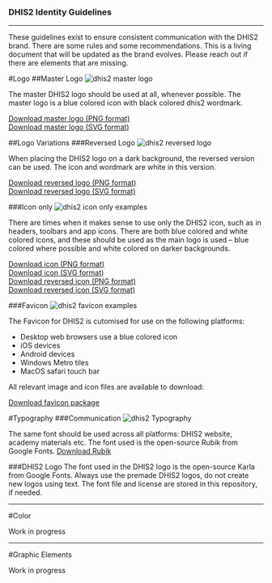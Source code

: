 ### DHIS2 Identity Guidelines
---
These guidelines exist to ensure consistent communication with the DHIS2 brand. There are some rules and some recommendations. This is a living document that will be updated as the brand evolves. Please reach out if there are elements that are missing.

#Logo
##Master Logo
![dhis2 master logo][masterLogo]

The master DHIS2 logo should be used at all, whenever possible. The master logo is a blue colored icon with black colored dhis2 wordmark.

[Download master logo (PNG format)](../blob/master/web/Logo/Default/dhis2-logo-rgb-positive.png)<br>
[Download master logo (SVG format)](../blob/master/web/Logo/Default/dhis2-logo-rgb-positive.svg)

##Logo Variations
###Reversed Logo
![dhis2 reversed logo][reversedLogo]

When placing the DHIS2 logo on a dark background, the reversed version can be used. The icon and wordmark are white in this version.

[Download reversed logo (PNG format)](../blob/master/web/Logo/Reversed/dhis2-logo-rgb-negative.png)<br>
[Download reversed logo (SVG format)](../blob/master/web/Logo/Reversed/dhis2-logo-rgb-negative.svg)

###Icon only
![dhis2 icon only examples][iconCombo]

There are times when it makes sense to use only the DHIS2 icon, such as in headers, toolbars and app icons. There are both blue colored and white colored icons, and these should be used as the main logo is used – blue colored where possible and white colored on darker backgrounds.

[Download icon (PNG format)](../blob/master/web/Icon%20only/Default/dhis2-icon-rgb-positive.png)<br>
[Download icon (SVG format)](../blob/master/web/Icon%20only/Default/dhis2-icon-rgb-positive.svg)<br>
[Download reversed icon (PNG format)](../blob/master/web/Icon%20only/Reversed/dhis2-icon-rgb-negative.png)<br>
[Download reversed icon (SVG format)](../blob/master/web/Icon%20only/Reversed/dhis2-icon-rgb-negative.svg)

###Favicon
![dhis2 favicon examples][favicon]

The Favicon for DHIS2 is cutomised for use on the following platforms:

* Desktop web browsers use a blue colored icon
* iOS devices
* Android devices
* Windows Metro tiles
* MacOS safari touch bar

All relevant image and icon files are available to download:

[Download favicon package](https://github.com/dhis2/identity/tree/master/web/favicon_package)


#Typography
###Communication
![dhis2 Typography][typo]

The same font should be used across all platforms: DHIS2 website, academy materials etc. The font used is the open-source Rubik from Google Fonts. [Download Rubik](../blob/master) 


###DHIS2 Logo
The font used in the DHIS2 logo is the open-source Karla from Google Fonts. Always use the premade DHIS2 logos, do not create new logos using text. The font file and license are stored in this repository, if needed.


---

#Color

Work in progress

---

#Graphic Elements

Work in progress




[masterLogo]: https://github.com/dhis2/identity/blob/master/guide%20assets/master.png?raw=true "DHIS2 master logo"
[reversedLogo]: https://github.com/dhis2/identity/blob/master/guide%20assets/reverse.png?raw=true "DHIS2 reversed logo"
[iconCombo]: https://github.com/dhis2/identity/blob/master/guide%20assets/iconCombo.png?raw=true "DHIS2 reversed logo"
[favicon]: https://github.com/dhis2/identity/blob/master/guide%20assets/favicon.png?raw=true "Favicon Example"
[typo]: https://github.com/dhis2/identity/blob/master/guide%20assets/typography.png?raw=true "Typography Example"